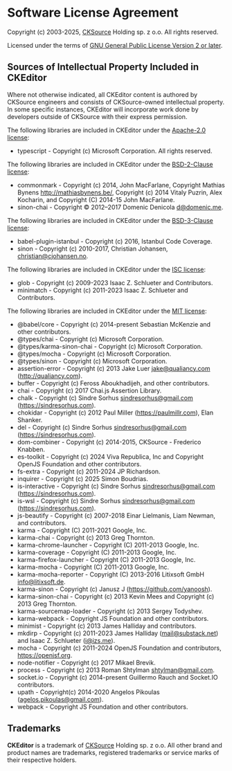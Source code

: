 Software License Agreement
==========================

Copyright (c) 2003-2025, [CKSource](http://cksource.com) Holding sp. z o.o. All rights reserved.

Licensed under the terms of [GNU General Public License Version 2 or later](http://www.gnu.org/licenses/gpl.html).

Sources of Intellectual Property Included in CKEditor
-----------------------------------------------------

Where not otherwise indicated, all CKEditor content is authored by CKSource engineers and consists of CKSource-owned intellectual property. In some specific instances, CKEditor will incorporate work done by developers outside of CKSource with their express permission.

The following libraries are included in CKEditor under the [Apache-2.0 license](https://opensource.org/licenses/Apache-2.0):

* typescript - Copyright (c) Microsoft Corporation. All rights reserved.

The following libraries are included in CKEditor under the [BSD-2-Clause license](https://opensource.org/licenses/BSD-2-Clause):

* commonmark - Copyright (c) 2014, John MacFarlane, Copyright Mathias Bynens <http://mathiasbynens.be/>, Copyright (c) 2014 Vitaly Puzrin, Alex Kocharin, and Copyright (C) 2014-15 John MacFarlane.
* sinon-chai - Copyright © 2012–2017 Domenic Denicola <d@domenic.me>.

The following libraries are included in CKEditor under the [BSD-3-Clause license](https://opensource.org/licenses/BSD-3-Clause):

* babel-plugin-istanbul - Copyright (c) 2016, Istanbul Code Coverage.
* sinon - Copyright (c) 2010-2017, Christian Johansen, christian@cjohansen.no.

The following libraries are included in CKEditor under the [ISC license](https://opensource.org/licenses/ISC):

* glob - Copyright (c) 2009-2023 Isaac Z. Schlueter and Contributors.
* minimatch - Copyright (c) 2011-2023 Isaac Z. Schlueter and Contributors.

The following libraries are included in CKEditor under the [MIT license](https://opensource.org/licenses/MIT):

* @babel/core - Copyright (c) 2014-present Sebastian McKenzie and other contributors.
* @types/chai - Copyright (c) Microsoft Corporation.
* @types/karma-sinon-chai - Copyright (c) Microsoft Corporation.
* @types/mocha - Copyright (c) Microsoft Corporation.
* @types/sinon - Copyright (c) Microsoft Corporation.
* assertion-error - Copyright (c) 2013 Jake Luer jake@qualiancy.com (http://qualiancy.com).
* buffer - Copyright (c) Feross Aboukhadijeh, and other contributors.
* chai - Copyright (c) 2017 Chai.js Assertion Library.
* chalk - Copyright (c) Sindre Sorhus <sindresorhus@gmail.com> (https://sindresorhus.com).
* chokidar - Copyright (c) 2012 Paul Miller (https://paulmillr.com), Elan Shanker.
* del - Copyright (c) Sindre Sorhus <sindresorhus@gmail.com> (https://sindresorhus.com).
* dom-combiner - Copyright (c) 2014-2015, CKSource - Frederico Knabben.
* es-toolkit - Copyright (c) 2024 Viva Republica, Inc and Copyright OpenJS Foundation and other contributors.
* fs-extra - Copyright (c) 2011-2024 JP Richardson.
* inquirer - Copyright (c) 2025 Simon Boudrias.
* is-interactive - Copyright (c) Sindre Sorhus <sindresorhus@gmail.com> (https://sindresorhus.com).
* is-wsl - Copyright (c) Sindre Sorhus <sindresorhus@gmail.com> (https://sindresorhus.com).
* js-beautify - Copyright (c) 2007-2018 Einar Lielmanis, Liam Newman, and contributors.
* karma - Copyright (C) 2011-2021 Google, Inc.
* karma-chai - Copyright (c) 2013 Greg Thornton.
* karma-chrome-launcher - Copyright (C) 2011-2013 Google, Inc.
* karma-coverage - Copyright (C) 2011-2013 Google, Inc.
* karma-firefox-launcher - Copyright (C) 2011-2013 Google, Inc.
* karma-mocha - Copyright (C) 2011-2013 Google, Inc.
* karma-mocha-reporter - Copyright (C) 2013-2016 Litixsoft GmbH <info@litixsoft.de>.
* karma-sinon - Copyright (c) Janusz J (https://github.com/yanoosh).
* karma-sinon-chai - Copyright (c) 2013 Kevin Mees and Copyright (c) 2013 Greg Thornton.
* karma-sourcemap-loader - Copyright (c) 2013 Sergey Todyshev.
* karma-webpack - Copyright JS Foundation and other contributors.
* minimist - Copyright (c) 2013 James Halliday and contributors.
* mkdirp - Copyright (c) 2011-2023 James Halliday (mail@substack.net) and Isaac Z. Schlueter (i@izs.me).
* mocha - Copyright (c) 2011-2024 OpenJS Foundation and contributors, https://openjsf.org.
* node-notifier - Copyright (c) 2017 Mikael Brevik.
* process - Copyright (c) 2013 Roman Shtylman <shtylman@gmail.com>.
* socket.io - Copyright (c) 2014-present Guillermo Rauch and Socket.IO contributors.
* upath - Copyright(c) 2014-2020 Angelos Pikoulas (agelos.pikoulas@gmail.com).
* webpack - Copyright JS Foundation and other contributors.

Trademarks
----------

**CKEditor** is a trademark of [CKSource](http://cksource.com) Holding sp. z o.o. All other brand and product names are trademarks, registered trademarks or service marks of their respective holders.

